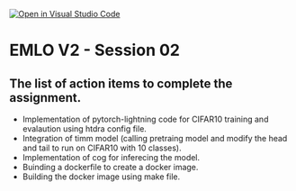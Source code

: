 [![Open in Visual Studio Code](https://classroom.github.com/assets/open-in-vscode-c66648af7eb3fe8bc4f294546bfd86ef473780cde1dea487d3c4ff354943c9ae.svg)](https://classroom.github.com/online_ide?assignment_repo_id=8324427&assignment_repo_type=AssignmentRepo)
# EMLO V2 - Session 02

## The list of action items to complete the assignment.

- Implementation of pytorch-lightning code for CIFAR10 training and evalaution using htdra config file.
- Integration of timm model (calling pretraing model and modify the head and tail to run on CIFAR10 with 10 classes).
- Implementation of cog for inferecing the model.
- Buinding a dockerfile to create a docker image.
- Building the docker image using make file.



